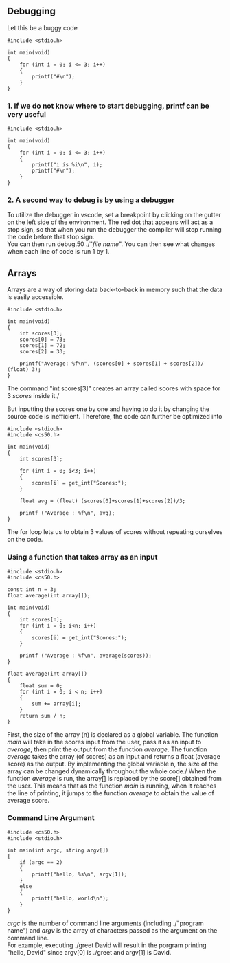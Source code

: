 ## Debugging
Let this be a buggy code 
```
#include <stdio.h>

int main(void)
{
    for (int i = 0; i <= 3; i++)
    {
        printf("#\n");
    }
}
```
### 1. If we do not know where to start debugging, printf can be very useful
```
#include <stdio.h>

int main(void)
{
    for (int i = 0; i <= 3; i++)
    {
        printf("i is %i\n", i);
        printf("#\n");
    }
}
```
### 2. A second way to debug is by using a debugger
To utilize the debugger in vscode, set a breakpoint by clicking on the gutter on the left side of the environment. The red dot that appears will act as a stop sign, so that when you run the debugger the compiler will stop running the code before that stop sign.\
You can then run debug.50 ./"*file name*". You can then see what changes when each line of code is run 1 by 1.

## Arrays
Arrays are a way of storing data back-to-back in memory such that the data is easily accessible.
```
#include <stdio.h>

int main(void)
{
    int scores[3];
    scores[0] = 73;
    scores[1] = 72;
    scores[2] = 33;

    printf("Average: %f\n", (scores[0] + scores[1] + scores[2])/ (float) 3);
}
```
The command "int scores[3]" creates an array called scores with space for 3 *scores* inside it./

But inputting the scores one by one and having to do it by changing the source code is inefficient. Therefore, the code can further be optimized into
```
#include <stdio.h>
#include <cs50.h>

int main(void)
{
    int scores[3];

    for (int i = 0; i<3; i++)
    {
        scores[i] = get_int("Scores:");
    }

    float avg = (float) (scores[0]+scores[1]+scores[2])/3;

    printf ("Average : %f\n", avg);
}
```
The for loop lets us to obtain 3 values of scores without repeating ourselves on the code.

### Using a function that takes array as an input
```
#include <stdio.h>
#include <cs50.h>

const int n = 3;
float average(int array[]);

int main(void)
{
    int scores[n];
    for (int i = 0; i<n; i++)
    {
        scores[i] = get_int("Scores:");
    }

    printf ("Average : %f\n", average(scores));
}

float average(int array[])
{
    float sum = 0;
    for (int i = 0; i < n; i++)
    {
        sum += array[i];
    }
    return sum / n;
}
```
First, the size of the array (n) is declared as a global variable. The function *main* will take in the scores input from the user, pass it as an input to *average*, then print the output from the function *average*. The function *average* takes the array (of scores) as an input and returns a float (average score) as the output. By implementing the global variable n, the size of the array can be changed dynamically throughout the whole code./
When the function *average* is run, the array[] is replaced by the score[] obtained from the user. This means that as the function *main* is running, when it reaches the line of printing, it jumps to the function *average* to obtain the value of average score.

### Command Line Argument
```
#include <cs50.h>
#include <stdio.h>

int main(int argc, string argv[])
{
    if (argc == 2)
    {
        printf("hello, %s\n", argv[1]);
    }
    else
    {
        printf("hello, world\n");
    }
}
```
*argc* is the number of command line arguments (including ./"program name") and *argv* is the array of characters passed as the argument on the command line.\
For example, executing ./greet David will result in the porgram printing "hello, David" since argv[0] is ./greet and argv[1] is David.
